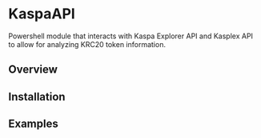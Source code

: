 # KaspaAPI

Powershell module that interacts with Kaspa Explorer API and Kasplex API to allow for analyzing KRC20 token information.

## Overview

## Installation

## Examples

